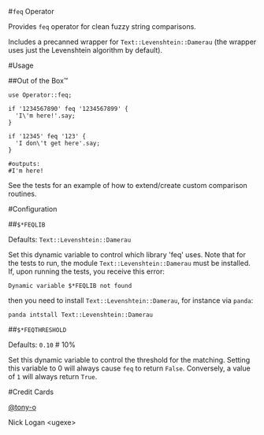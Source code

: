 #```feq``` Operator

Provides ```feq``` operator for clean fuzzy string comparisons.

Includes a precanned wrapper for `Text::Levenshtein::Damerau` (the wrapper uses just the Levenshtein algorithm by default).

#Usage

##Out of the Box™

```perl6
use Operator::feq;

if '1234567890' feq '1234567899' {
  'I\'m here!'.say;
}

if '12345' feq '123' {
  'I don\'t get here'.say;
}

#outputs:
#I'm here!
```

See the tests for an example of how to extend/create custom comparison routines.

#Configuration

##```$*FEQLIB```

Defaults: ```Text::Levenshtein::Damerau```

Set this dynamic variable to control which library 'feq' uses.  Note that
for the tests to run, the module `Text::Levenshtein::Damerau` must be
installed.  If, upon running the tests, you receive this error:

    Dynamic variable $*FEQLIB not found

then you need to install `Text::Levenshtein::Damerau`, for instance via
`panda`:

    panda intstall Text::Levenshtein::Damerau

##```$*FEQTHRESHOLD```

Defaults: ```0.10``` # 10%

Set this dynamic variable to control the threshold for the matching.  Setting this variable to 0 will always cause ```feq``` to return ```False```.  Conversely, a value of ```1``` will always return ```True```.



#Credit Cards

[@tony-o](https://www.gittip.com/tony-o/)

Nick Logan \<ugexe\>
